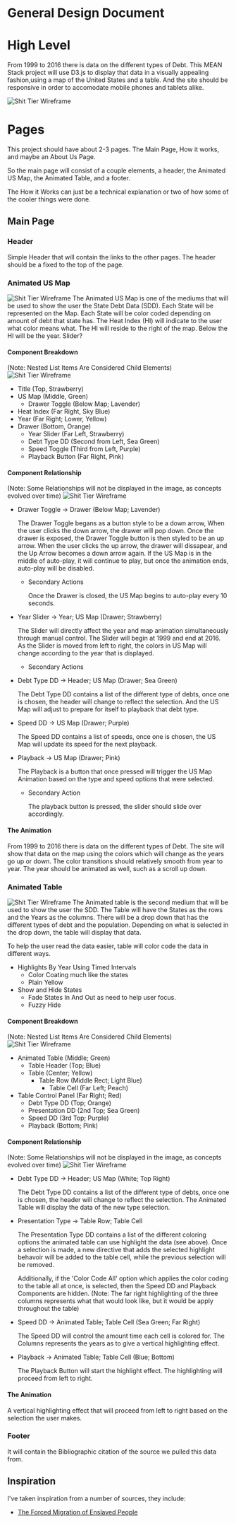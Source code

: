 # General Design Document

# High Level
From 1999 to 2016 there is data on the different types of Debt. This MEAN Stack project will use D3.js to display that data in a visually appealing fashion,using a map of the United States and a table. And the site should be responsive in order to accomodate mobile phones and tablets alike. 

![Shit Tier Wireframe](Wireframes/Photos/Wireframes_V1.jpg "Basic Wireframe")


# Pages
This project should have about 2-3 pages. The Main Page, How it works, and maybe an About Us Page. 

So the main page will consist of a couple elements, a header, the Animated US Map, the Animated Table, and a footer. 

The How it Works can just be a technical explanation or two of how some of the cooler things were done.

## Main Page
### Header
Simple Header that will contain the links to the other pages. The header should be a fixed to the top of the page.

### Animated US Map
![Shit Tier Wireframe](Wireframes/Photos/US_State_Debt_Map.jpg "Basic Wireframe")
The Animated US Map is one of the mediums that will be used to show the user the State Debt Data (SDD). Each State will be represented on the Map.
Each State will be color coded depending on amount of debt that state has. The Heat Index (HI) will indicate to the user what color means what. The HI will reside to the right of the map. Below the HI will be the year. Slider?

#### Component Breakdown
(Note: Nested List Items Are Considered Child Elements)
![Shit Tier Wireframe](Wireframes/Component_Breakdown/US_State_Debt_Map_CB.png)
* Title (Top, Strawberry)
* US Map (Middle, Green)
  * Drawer Toggle (Below Map; Lavender)
* Heat Index (Far Right, Sky Blue)
* Year (Far Right; Lower, Yellow)
* Drawer (Bottom, Orange)
  * Year Slider (Far Left, Strawberry)
  * Debt Type DD (Second from Left, Sea Green)
  * Speed Toggle (Third from Left, Purple)
  * Playback Button (Far Right, Pink)


#### Component Relationship
(Note: Some Relationships will not be displayed in the image, as concepts evolved over time)
![Shit Tier Wireframe](Wireframes/Component_Relationship/US_State_Debt_Map_CR.png)
* Drawer Toggle -> Drawer  (Below Map; Lavender)

  The Drawer Toggle begans as a button style to be a down arrow, When the user clicks the down arrow, the drawer will pop down. Once the drawer is exposed, the Drawer Toggle button is then styled to be an up arrow. When the user clicks the up arrow, the drawer will dissapear, and the Up Arrow becomes a down arrow again. If the US Map is in the middle of auto-play, it will continue to play, but once the animation ends, auto-play will be disabled.
  
  * Secondary Actions
  
    Once the Drawer is closed, the US Map begins to auto-play every 10 seconds. 
    
* Year Slider -> Year; US Map (Drawer; Strawberry)

  The Slider will directly affect the year and map animation simultaneously through manual control. The Slider will begin at 1999 and end at 2016. As the Slider is moved from left to right, the colors in US Map will change according to the year that is displayed.
  * Secondary Actions
  
* Debt Type DD -> Header; US Map (Drawer; Sea Green)

  The Debt Type DD contains a list of the different type of debts, once one is chosen, the header will change to reflect the selection. And the US Map will adjust to prepare for itself to playback that debt type.
  
* Speed DD -> US Map (Drawer; Purple)

  The Speed DD contains a list of speeds, once one is chosen, the US Map will update its speed for the next playback.
  
* Playback -> US Map (Drawer; Pink)
  
  The Playback is a button that once pressed will trigger the US Map Animation based on the type and speed options that were selected.
  
  * Secondary Action
    
    The playback button is pressed, the slider should slide over accordingly.

#### The Animation

From 1999 to 2016 there is data on the different types of Debt. The site will show that data on the map using the colors which 
will change as the years go up or down. The color transitions should relatively smooth from year to year. The year should be animated as well, such as a scroll up down.


### Animated Table 
![Shit Tier Wireframe](Wireframes/Photos/Animated_Table.jpg "Basic Wireframe")
The Animated table is the second medium that will be used to show the user the SDD. The Table will have the States as the rows and the Years as the columns. There will be a drop down that has the different types of debt and the population. Depending on what is selected in the drop down, the table will display that data. 

To help the user read the data easier, table will color code the data in different ways. 
* Highlights By Year Using Timed Intervals
  * Color Coating much like the states
  * Plain Yellow
* Show and Hide States 
  * Fade States In And Out as need to help user focus.
  * Fuzzy Hide

#### Component Breakdown
(Note: Nested List Items Are Considered Child Elements)
![Shit Tier Wireframe](Wireframes/Component_Breakdown/Animated_Table_CB.png)
* Animated Table (Middle; Green)
  * Table Header (Top; Blue)
  * Table (Center; Yellow)
    * Table Row (Middle Rect; Light Blue)
      * Table Cell (Far Left; Peach)
* Table Control Panel (Far Right; Red)
  * Debt Type DD (Top; Orange)
  * Presentation DD (2nd Top; Sea Green)
  * Speed DD (3rd Top; Purple)
  * Playback (Bottom; Pink)

#### Component Relationship
(Note: Some Relationships will not be displayed in the image, as concepts evolved over time)
![Shit Tier Wireframe](Wireframes/Component_Relationship/Animated_Table_CR.png)
* Debt Type DD -> Header; US Map (White; Top Right)

  The Debt Type DD contains a list of the different type of debts, once one is chosen, the header will change to reflect the selection. The Animated Table will display the data of the new type selection.
  
* Presentation Type -> Table Row; Table Cell

  The Presentation Type DD contains a list of the different coloring options the animated table can use highlight the data (see above). Once a selection is made, a new directive that adds the selected highlight behavoir will be added to the table cell, while the previous selection will be removed.  

   Additionally, if the 'Color Code All' option which applies the color coding to the table all at once, is selected, then the Speed DD and Playback Components are hidden. (Note: The far right highlighting of the three columns represents what that would look like, but it would be apply throughout the table)
   
* Speed DD -> Animated Table; Table Cell (Sea Green; Far Right)

  The Speed DD will control the amount time each cell is colored for. The Columns represents the years as to give a vertical highlighting effect. 
  
* Playback ->  Animated Table; Table Cell (Blue; Bottom)

  The Playback Button will start the highlight effect. The highlighting will proceed from left to right. 
  
#### The Animation

A vertical highlighting effect that will proceed from left to right based on the selection the user makes.  

### Footer
It will contain the Bibliographic citation of the source we pulled this data from. 

## Inspiration
I've taken inspiration from a number of sources, they include:
* [The Forced Migration of Enslaved People](http://dsl.richmond.edu/panorama/forcedmigration/#tab=1&narratives=true&cotton=true&sugar=true&labels=false&decade=1810&loc=6/-9.601/12.775)
